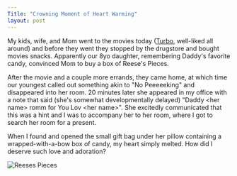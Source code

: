 ```yaml
---
Title: "Crowning Moment of Heart Warming"
layout: post
---
```


My kids, wife, and Mom went to the movies today ([Turbo](http://trailers.apple.com/trailers/dreamworks/turbo/), well-liked all around) and before they went they stopped by the drugstore and bought movies snacks. Apparently our 8yo daughter, remembering Daddy's favorite candy, convinced Mom to buy a box of Reese's Pieces.

After the movie and a couple more errands, they came home, at which time our youngest called out something akin to "No Peeeeeking" and disappeared into her room. 20 minutes later she appeared in my office with a note that said (she's somewhat developmentally delayed) "Daddy &lt;her name> romm for You Lov &lt;her name>". She excitedly communicated that this was a hint and I was to accompany her to her room, where I got to search her room for a present.

When I found and opened the small gift bag under her pillow containing a wrapped-with-a-bow box of candy, my heart simply melted. How did I deserve such love and adoration?

![Reeses Pieces](http://f.cl.ly/items/0c1g3F0I2A3q0W1y1819/reeses.png "Reeses!")